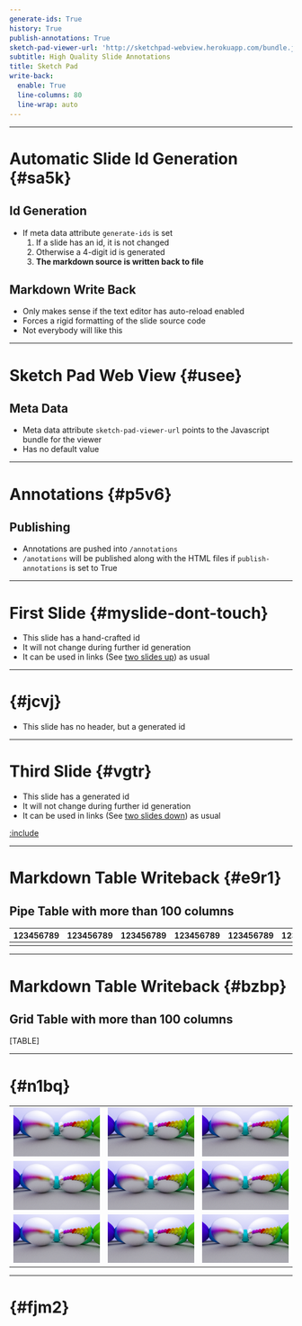 ```yaml
---
generate-ids: True
history: True
publish-annotations: True
sketch-pad-viewer-url: 'http://sketchpad-webview.herokuapp.com/bundle.js'
subtitle: High Quality Slide Annotations
title: Sketch Pad
write-back:
  enable: True
  line-columns: 80
  line-wrap: auto
---
```


--------------------------------------------------------------------------------

# Automatic Slide Id Generation {#sa5k}

## Id Generation

-   If meta data attribute `generate-ids` is set
    1.  If a slide has an id, it is not changed
    2.  Otherwise a 4-digit id is generated
    3.  **The markdown source is written back to file**

## Markdown Write Back

-   Only makes sense if the text editor has auto-reload enabled
-   Forces a rigid formatting of the slide source code
-   Not everybody will like this

--------------------------------------------------------------------------------

# Sketch Pad Web View {#usee}

## Meta Data

-   Meta data attribute `sketch-pad-viewer-url` points to the Javascript bundle
    for the viewer
-   Has no default value

--------------------------------------------------------------------------------

# Annotations {#p5v6}

## Publishing

-   Annotations are pushed into `/annotations`
-   `/anotations` will be published along with the HTML files if
    `publish-annotations` is set to True

--------------------------------------------------------------------------------

# First Slide {#myslide-dont-touch}

-   This slide has a hand-crafted id
-   It will not change during further id generation
-   It can be used in links (See [two slides up](#s5zu)) as usual

--------------------------------------------------------------------------------

#  {#jcvj}

-   This slide has no header, but a generated id

--------------------------------------------------------------------------------

# Third Slide {#vgtr}

-   This slide has a generated id
-   It will not change during further id generation
-   It can be used in links (See [two slides down](#myslide-dont-touch)) as
    usual

[:include](./include/something.md)

--------------------------------------------------------------------------------

# Markdown Table Writeback {#e9r1}

## Pipe Table with more than 100 columns

| 123456789 | 123456789 | 123456789 | 123456789 | 123456789 | 123456789 | 123456789 | 123456789 | 123456789 | 123456789 |
|-----------|-----------|-----------|-----------|-----------|-----------|-----------|-----------|-----------|-----------|
|           |           |           |           |           |           |           |           |           |           |

--------------------------------------------------------------------------------

# Markdown Table Writeback {#bzbp}

## Grid Table with more than 100 columns

\[TABLE\]

--------------------------------------------------------------------------------

#  {#n1bq}

|                             |                             |                             |
|-----------------------------|-----------------------------|-----------------------------|
| ![](./include/06-metal.png) | ![](./include/06-metal.png) | ![](./include/06-metal.png) |
| ![](./include/06-metal.png) | ![](./include/06-metal.png) | ![](./include/06-metal.png) |
| ![](./include/06-metal.png) | ![](./include/06-metal.png) | ![](./include/06-metal.png) |

--------------------------------------------------------------------------------

#  {#fjm2}
